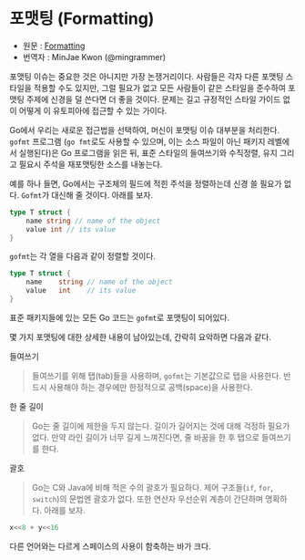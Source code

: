 # 포맷팅 (Formatting)
* 원문 : [Formatting](https://golang.org/doc/effective_go.html#formatting)
* 번역자 : MinJae Kwon (@mingrammer)


포맷팅 이슈는 중요한 것은 아니지만 가장 논쟁거리이다. 사람들은 각자 다른 포맷팅 스타일을 적용할 수도 있지만, 그럴 필요가 없고 모든 사람들이 같은 스타일을 준수하여 포맷팅 주제에 신경을 덜 쓴다면 더 좋을 것이다. 문제는 길고 규정적인 스타일 가이드 없이 어떻게 이 유토피아에 접근할 수 있는 가이다.


Go에서 우리는 새로운 접근법을 선택하여, 머신이 포맷팅 이슈 대부분을 처리한다. `gofmt` 프로그램 (`go fmt`로도 사용할 수 있으며, 이는 소스 파일이 아닌 패키지 레벨에서 실행된다)은 Go 프로그램을 읽은 뒤, 표준 스타일의 들여쓰기와 수직정렬, 유지 그리고 필요시 주석을 재포맷팅한 소스를 내놓는다.


예를 하나 들면, Go에서는 구조체의 필드에 적힌 주석을 정렬하는데 신경 쓸 필요가 없다. `Gofmt`가 대신해 줄 것이다. 아래를 보자.

```go
type T struct {
    name string // name of the object
    value int // its value
}
```

`gofmt`는 각 열을 다음과 같이 정렬할 것이다.

```go
type T struct {
    name    string // name of the object
    value   int    // its value
}
```


표준 패키지들에 있는 모든 Go 코드는 `gofmt`로 포맷팅이 되어있다.


몇 가지 포맷팅에 대한 상세한 내용이 남아있는데, 간략히 요악하면 다음과 같다.


들여쓰기

> 들여쓰기를 위해 탭(tab)들을 사용하며, `gofmt`는 기본값으로 탭을 사용한다. 반드시 사용해야 하는 경우에만 한정적으로 공백(space)을 사용한다.

한 줄 길이

> Go는 줄 길이에 제한을 두지 않는다. 길이가 길어지는 것에 대해 걱정하 필요가 없다. 만약 라인 길이가 너무 길게 느껴진다면, 줄 바꿈을 한 후 탭으로 들여쓰기를 한다.

괄호

> Go는 C와 Java에 비해 적은 수의 괄호가 필요하다. 제어 구조들(`if`, `for`, `switch`)의 문법엔 괄호가 없다. 또한 연산자 우선순위 계층이 간단하며 명확하다. 아래를 보자.

```go
x<<8 + y<<16
```

다른 언어와는 다르게 스페이스의 사용이 함축하는 바가 크다.
